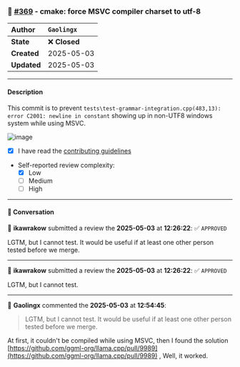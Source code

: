 ### 🔀 [#369](https://github.com/ikawrakow/ik_llama.cpp/pull/369) - cmake: force MSVC compiler charset to utf-8

| **Author** | `Gaolingx` |
| :--- | :--- |
| **State** | ❌ **Closed** |
| **Created** | 2025-05-03 |
| **Updated** | 2025-05-03 |

---

#### Description

This commit is to prevent `tests\test-grammar-integration.cpp(483,13): error C2001: newline in constant` showing up in non-UTF8 windows system while using MSVC.

![image](https://github.com/user-attachments/assets/9d769ba8-94dc-4eef-943c-ad4b8a41793c)

- [x] I have read the [contributing guidelines](https://github.com/ggerganov/llama.cpp/blob/master/CONTRIBUTING.md)
- Self-reported review complexity:
  - [x] Low
  - [ ] Medium
  - [ ] High

---

#### 💬 Conversation

👤 **ikawrakow** submitted a review the **2025-05-03** at **12:26:22**: ✅ `APPROVED`<br>

LGTM, but I cannot test. It would be useful if at least one other person tested before we merge.

---

👤 **ikawrakow** submitted a review the **2025-05-03** at **12:26:22**: ✅ `APPROVED`<br>

LGTM, but I cannot test.

---

👤 **Gaolingx** commented the **2025-05-03** at **12:54:45**:<br>

> LGTM, but I cannot test. It would be useful if at least one other person tested before we merge.

At first, it couldn't be compiled while using MSVC, then I found the solution [https://github.com/ggml-org/llama.cpp/pull/9989](https://github.com/ggml-org/llama.cpp/pull/9989) , Well, it worked.